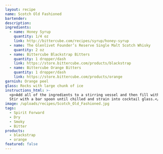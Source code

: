 ```yaml
---
layout: recipe
name: Scotch Old Fashioned
bartender:
description:
ingredients:
  - name: Honey Syrup
    quantity: 1/4 oz
    link: http://bittercube.com/recipes/syrup/honey-syrup
  - name: The Glenlivet Founder’s Reserve Single Malt Scotch Whisky
    quantity: 2 oz
  - name: Bittercube Blackstrap Bitters
    quantity: 1 dropper/dash
    link: https://store.bittercube.com/products/blackstrap
  - name: Bittercube Orange Bitters
    quantity: 1 dropper/dash
    link: https://store.bittercube.com/products/orange
garnish: Orange peel
glass: Rocks with large chunk of ice
instructions_html: >-
  <p>Add all of the ingredients to a stirring vessel and then fill with ice.
  Stir with a bar spoon until chilled and strain into cocktail glass.</p>
image: /uploads/recipes/Scotch_Old_Fashioned.jpg
tags:
  - Spirit Forward
  - Dry
  - Smoky
  - Bitter
products:
  - blackstrap
  - orange
featured: false
---
```



